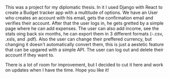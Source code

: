 This was a project for my diplomatic thesis. 
In it I used Django with React to create a Budget tracker app with a multitude of options. 
We have an User who creates an account with his email, gets the confirmation email and verifies their account. 
After that the user logs in, he gets gretted by a simple page where he can add expenses. 
The user can also add income, see the stats oing back six months, he can export them in 3 different formats (-.csv, .xsls, and .pdf). 
Also the user can change their preffered currency, but changing it doesn't automatically convert them, this is just a aestetic feature that can be upgared with a simple API. 
The user can log out and delete their account if they want to. 

There is a lot of room for improvement, but I decided to cut it here and work on updates when I have the time. 
Hope you like it! 